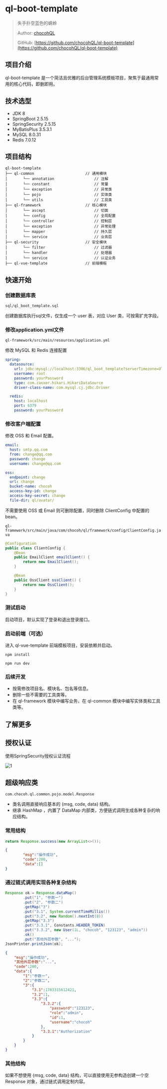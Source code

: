 # ql-boot-template

> 失手扑空蓝色的蜻蛉
> 
> Author: [chocohQL](https://github.com/chocohQL)
> 
> GitHub: [https://github.com/chocohQL/ql-boot-template](https://github.com/chocohQL/ql-boot-template)

## 项目介绍

ql-boot-template 是一个简洁且优雅的后台管理系统模板项目，聚焦于最通用常用的核心代码，即删即用。

## 技术选型

+ JDK 8
+ SpringBoot 2.5.15
+ SpringSecurity 2.5.15
+ MyBatisPlus 3.5.3.1
+ MySQL 8.0.31
+ Redis 7.0.12

## 项目结构

```
ql-boot-template  
├── ql-common                       // 通用模块
│       └── annotation                  // 注解
│       └── constant                    // 常量
│       └── exception                   // 异常类
│       └── pojo                        // 实体类
│       └── utils                       // 工具类
├── ql-framework                    // 核心模块
│       └── ascept                      // 切面
│       └── config                      // 全局配置
│       └── controller                  // 控制层
│       └── exception                   // 异常处理
│       └── mapper                      // 持久层
│       └── service                     // 业务层
├── ql-security                     // 安全模块
│       └── filter                      // 过滤器
│       └── handler                     // 处理器
│       └── service                     // 认证业务
├── ql-vue-template                 // 前端模板
```

## 快速开始

### 创建数据库表

`sql/ql_boot_template.sql` 

创建数据库执行sql文件，仅生成一个 user 表，对应 User 类，可按需扩充字段。

### 修改application.yml文件

`ql-framework/src/main/resources/application.yml`

修改 MySQL 和 Redis 连接配置

```yaml
spring:
  datasource:
    url: jdbc:mysql://localhost:3306/ql_boot_template?serverTimezone=UTC&useUnicode=true&characterEncoding=utf8&useSSL=false
    username: root
    password: yourPassword
    type: com.zaxxer.hikari.HikariDataSource
    driver-class-name: com.mysql.cj.jdbc.Driver

  redis:
    host: localhost
    port: 6379
    password: yourPassword
```

### 修改客户端配置

修改 OSS 和 Email 配置。

```yaml
email:
  host: smtp.qq.com
  from: change@qq.com
  password: change
  username: change@qq.com

oss:
  endpoint: change
  url: change
  bucket-name: chocoh
  access-key-id: change
  access-key-secret: change
  file-dir: ql/avatar/
```

不需要使用 OSS 或 Email 则可删除配置，同时删除 ClientConfig 中配置的bean。

`ql-framework/src/main/java/com/chocoh/ql/framework/config/ClientConfig.java`

```java
@Configuration
public class ClientConfig {
    @Bean
    public EmailClient emailClient() {
        return new EmailClient();
    }

    @Bean
    public OssClient ossClient() {
        return new OssClient();
    }
}
```

### 测试启动

启动项目，默认实现了登录和退出登录接口。

### 启动前端（可选）

进入 ql-vue-template 前端模板项目，安装依赖并启动。

```shell
npm install

npm run dev
```

### 后续开发

+ 按需修改项目名、模块名、包名等信息。
+ 删除一些不需要的工具类等。
+ 在 ql-framework 模块中编写业务，在 ql-common 模块中编写实体类和工具类等。

## 了解更多

## 授权认证

使用SpringSecurity授权认证流程

![1](assets/1.svg)

## 超级响应类

`com.chocoh.ql.common.pojo.model.Response`

+ 类名调用直接响应基本的 {msg, code, data} 结构。
+ 继承 HashMap ，内置了 DataMap 内部类，方便链式调用生成各种复杂的响应结构。

### 常用结构

```java
return Response.success(new ArrayList<>());
```
```json
{
        "msg":"操作成功",
        "code":200,
        "data":[]
}
```
### 通过链式调用实现各种复杂结构

```java
Response ok = Response.dataMap()
        .put("1", "参数一")
        .put("2", "参数二")
        .getMap("3")
        .put("3.1", System.currentTimeMillis())
        .put("3.2", new Random().nextInt(8))
        .getMap("3.3")
        .put("3.3.1", Constants.HEADER_TOKEN)
        .put("3.3.2", new User(1L, "chocoh", "123123", "admin"))
        .ok()
        .put("其他外层参数", "...");
JsonPrinter.printJson(ok);
```

```json
{
	"msg":"操作成功",
	"其他外层参数":"...",
	"code":200,
	"data":{
		"1":"参数一",
		"2":"参数二",
		"3":{
			"3.1":1703315612421,
			"3.2":1,
			"3.3":{
				"3.3.2":{
					"password":"123123",
					"role":"admin",
					"id":1,
					"username":"chocoh"
				},
				"3.3.1":"Authorization"
			}
		}
	}
}
```

### 其他结构

如果不想使用 {msg, code, data} 结构，可以直接使用无参构造创建一个空 Response 对象，通过链式调用定制内容。

